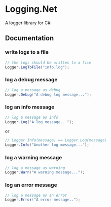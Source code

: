 # Logging.Net
 A logger library for C#

## Documentation

### write logs to a file
```csharp
// the logs should be written to a file
Logger.LogToFile("info.log");
```

### log a debug message
```csharp
// log a message as debug
Logger.Debug("A debug log message...");
```

### log an info message
```csharp
// log a message as info
Logger.Log("A log message...");
```

or

```csharp
// Logger.Info(message) == Logger.Log(message)
Logger.Info("Another log message...");
```

### log a warning message
```csharp
// log a message as warning
Logger.Warn("A warning message...");
```

### log an error message
```csharp
// log a message as an error
Logger.Error("A error message..");
```
